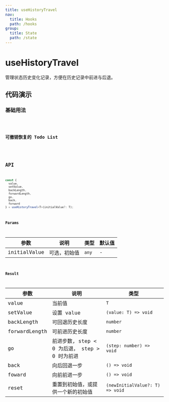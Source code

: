 ```yaml
---
title: useHistoryTravel
nav:
  title: Hooks
  path: /hooks
group:
  title: State
  path: /state
---
```


# useHistoryTravel

管理状态历史变化记录，方便在历史记录中前进与后退。

## 代码演示

### 基础用法

<code src="./demo/demo1.tsx" />

### 可撤销恢复的 Todo List

<code src="./demo/demo2.tsx" />

## API

```typescript
const { 
  value, 
  setValue, 
  backLength, 
  forwardLength,
  go, 
  back, 
  forward 
} = useHistoryTravel<T>(initialValue?: T);
```

### Params

| 参数         | 说明         | 类型  | 默认值 |
|--------------|--------------|-------|--------|
| initialValue | 可选，初始值 | `any` | -      |


### Result

| 参数          | 说明                                          | 类型                            |
|---------------|-----------------------------------------------|---------------------------------|
| value         | 当前值                                        | `T`                             |
| setValue      | 设置 value                                    | `(value: T) => void`            |
| backLength    | 可回退历史长度                                | `number`                        |
| forwardLength | 可前进历史长度                                | `number`                        |
| go            | 前进步数, step < 0 为后退， step > 0 时为前进 | `(step: number) => void`        |
| back          | 向后回退一步                                  | `() => void`                    |
| foward        | 向前前进一步                                  | `() => void`                    |
| reset         | 重置到初始值，或提供一个新的初始值            | `(newInitialValue?: T) => void` |
